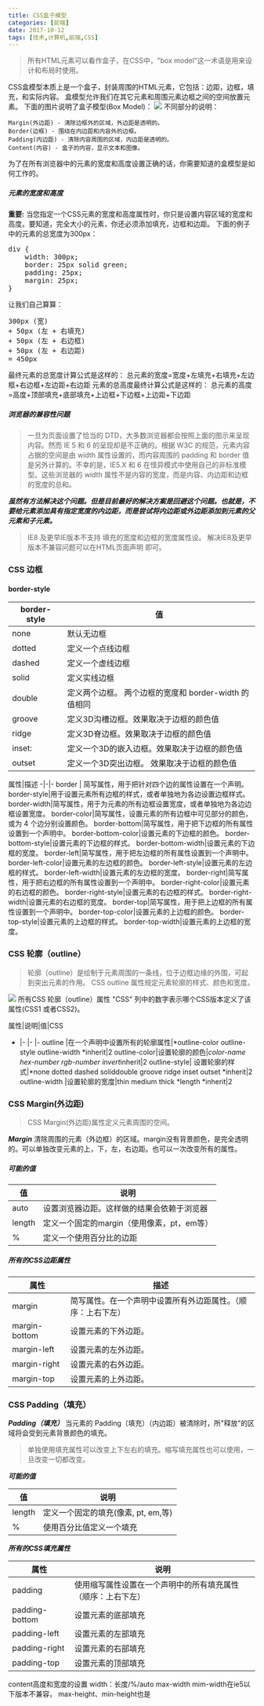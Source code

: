 ```yaml
---
title: CSS盒子模型
categories: [前端]
date: 2017-10-12
tags: [技术,计算机,前端,CSS]
---
```


>所有HTML元素可以看作盒子，在CSS中，"box model"这一术语是用来设计和布局时使用。

<!--more-->

CSS盒模型本质上是一个盒子，封装周围的HTML元素，它包括：边距，边框，填充，和实际内容。
盒模型允许我们在其它元素和周围元素边框之间的空间放置元素。
下面的图片说明了盒子模型(Box Model)：
![](http://upload-images.jianshu.io/upload_images/1599190-02fad1cef876ab73.gif?imageMogr2/auto-orient/strip)
不同部分的说明：

    Margin(外边距) - 清除边框外的区域，外边距是透明的。
    Border(边框) - 围绕在内边距和内容外的边框。
    Padding(内边距) - 清除内容周围的区域，内边距是透明的。
    Content(内容) - 盒子的内容，显示文本和图像。

为了在所有浏览器中的元素的宽度和高度设置正确的话，你需要知道的盒模型是如何工作的。
##### 元素的宽度和高度
**重要:** 当您指定一个CSS元素的宽度和高度属性时，你只是设置内容区域的宽度和高度。要知道，完全大小的元素，你还必须添加填充，边框和边距。
下面的例子中的元素的总宽度为300px：
<pre>div {
    width: 300px;
    border: 25px solid green;
    padding: 25px;
    margin: 25px;
}</pre>
让我们自己算算：
<pre>300px (宽)
+ 50px (左 + 右填充)
+ 50px (左 + 右边框)
+ 50px (左 + 右边距)
= 450px</pre>

最终元素的总宽度计算公式是这样的：
总元素的宽度=宽度+左填充+右填充+左边框+右边框+左边距+右边距
元素的总高度最终计算公式是这样的：
总元素的高度=高度+顶部填充+底部填充+上边框+下边框+上边距+下边距

##### 浏览器的兼容性问题
>一旦为页面设置了恰当的 DTD，大多数浏览器都会按照上面的图示来呈现内容。然而 IE 5 和 6 的呈现却是不正确的。根据 W3C 的规范，元素内容占据的空间是由 width 属性设置的，而内容周围的 padding 和 border 值是另外计算的。不幸的是，IE5.X 和 6 在怪异模式中使用自己的非标准模型。这些浏览器的 width 属性不是内容的宽度，而是内容、内边距和边框的宽度的总和。

<em><strong>虽然有方法解决这个问题。但是目前最好的解决方案是回避这个问题。也就是，不要给元素添加具有指定宽度的内边距，而是尝试将内边距或外边距添加到元素的父元素和子元素。</strong></em>
>IE8 及更早IE版本不支持 填充的宽度和边框的宽度属性设。
解决IE8及更早版本不兼容问题可以在HTML页面声明 <!DOCTYPE html>即可。

### CSS 边框
#### border-style
border-style|值
-|-
none| 默认无边框
dotted|定义一个点线边框
dashed|定义一个虚线边框
solid|定义实线边框
double| 定义两个边框。 两个边框的宽度和 border-width 的值相同
groove|定义3D沟槽边框。效果取决于边框的颜色值
ridge|定义3D脊边框。效果取决于边框的颜色值
inset:|定义一个3D的嵌入边框。效果取决于边框的颜色值
outset| 定义一个3D突出边框。 效果取决于边框的颜色值

属性|描述 
-|-|-
border | 简写属性，用于把针对四个边的属性设置在一个声明。
border-style|用于设置元素所有边框的样式，或者单独地为各边设置边框样式。 
border-width|简写属性，用于为元素的所有边框设置宽度，或者单独地为各边边框设置宽度。
border-color|简写属性，设置元素的所有边框中可见部分的颜色，或为 4 个边分别设置颜色。
border-bottom|简写属性，用于把下边框的所有属性设置到一个声明中。
border-bottom-color|设置元素的下边框的颜色。
border-bottom-style|设置元素的下边框的样式。
border-bottom-width|设置元素的下边框的宽度。
border-left|简写属性，用于把左边框的所有属性设置到一个声明中。
border-left-color|设置元素的左边框的颜色。
border-left-style|设置元素的左边框的样式。
border-left-width|设置元素的左边框的宽度。
border-right|简写属性，用于把右边框的所有属性设置到一个声明中。
border-right-color|设置元素的右边框的颜色。
border-right-style|设置元素的右边框的样式。
border-right-width|设置元素的右边框的宽度。
border-top|简写属性，用于把上边框的所有属性设置到一个声明中。
border-top-color|设置元素的上边框的颜色。
border-top-style|设置元素的上边框的样式。
border-top-width|设置元素的上边框的宽度。

### CSS 轮廓（outline）
>轮廓（outline）是绘制于元素周围的一条线，位于边框边缘的外围，可起到突出元素的作用。
CSS outline 属性规定元素轮廓的样式、颜色和宽度。

![](http://upload-images.jianshu.io/upload_images/1599190-6ba58abc275daa5a.gif?imageMogr2/auto-orient/strip)
所有CSS 轮廓（outline）属性
"CSS" 列中的数字表示哪个CSS版本定义了该属性(CSS1 或者CSS2)。

属性|说明|值|CSS
- |- |- |-
outline |在一个声明中设置所有的轮廓属性|*outline-color outline-style outline-width *inherit|2
outline-color|设置轮廓的颜色|*color-name hex-number rgb-number invert*inherit|2
outline-style| 设置轮廓的样式|*none dotted dashed soliddouble groove ridge inset outset *inherit|2
outline-width |设置轮廓的宽度|thin medium thick *length *inherit|2

### CSS Margin(外边距)
>CSS Margin(外边距)属性定义元素周围的空间。

<em><b>Margin</b></em>  清除周围的元素（外边框）的区域。margin没有背景颜色，是完全透明的。可以单独改变元素的上，下，左，右边距。也可以一次改变所有的属性。
##### <em>可能的值</em>
值|说明
-|-
auto|设置浏览器边距。这样做的结果会依赖于浏览器
length|定义一个固定的margin（使用像素，pt，em等）
%|定义一个使用百分比的边距

##### <em>所有的CSS边距属性</em>

属性|描述
-|-
margin|简写属性。在一个声明中设置所有外边距属性。（顺序：上右下左）
margin-bottom|设置元素的下外边距。
margin-left|设置元素的左外边距。
margin-right|设置元素的右外边距。
margin-top|设置元素的上外边距。

### CSS Padding（填充）
<em><b>Padding（填充）</b></em>   当元素的 Padding（填充）（内边距）被清除时，所"释放"的区域将会受到元素背景颜色的填充。
>单独使用填充属性可以改变上下左右的填充。缩写填充属性也可以使用，一旦改变一切都改变。

<em><b>可能的值</b></em>

值|说明
-|-
length |定义一个固定的填充(像素, pt, em,等)
% |使用百分比值定义一个填充
<em><b>所有的CSS填充属性</b></em>

属性|说明
-|-
padding|使用缩写属性设置在一个声明中的所有填充属性（顺序：上右下左）
padding-bottom|设置元素的底部填充
padding-left|设置元素的左部填充
padding-right|设置元素的右部填充
padding-top|设置元素的顶部填充


content高度和宽度的设置
width：长度/%/auto
max-width mim-width在ie5以下版本不兼容，
max-height、min-height也是